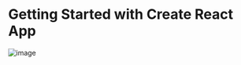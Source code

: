 # Getting Started with Create React App

![image](https://user-images.githubusercontent.com/76527169/193851383-942a7edd-13a7-4a04-99a3-b062fe868492.png)


